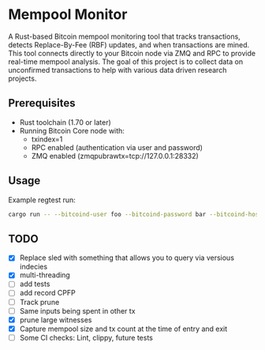 # Mempool Monitor

A Rust-based Bitcoin mempool monitoring tool that tracks transactions, detects Replace-By-Fee (RBF) updates, and when transactions are mined. This tool connects directly to your Bitcoin node via ZMQ and RPC to provide real-time mempool analysis.
The goal of this project is to collect data on unconfirmed transactions to help with various data driven research projects.

## Prerequisites

- Rust toolchain (1.70 or later)
- Running Bitcoin Core node with:
  - txindex=1
  - RPC enabled (authentication via user and password)
  - ZMQ enabled (zmqpubrawtx=tcp://127.0.0.1:28332)

## Usage

Example regtest run:

```bash
cargo run -- --bitcoind-user foo --bitcoind-password bar --bitcoind-host "127.0.0.1" --bitcoind-rpc-port 18443 --bitcoind-zmq-port 28373
```

## TODO

- [X] Replace sled with something that allows you to query via versious indecies
- [X] multi-threading
- [ ] add tests
- [ ] add record CPFP
- [ ] Track prune
- [ ] Same inputs being spent in other tx
- [X] prune large witnesses
- [X] Capture mempool size and tx count at the time of entry and exit
- [ ] Some CI checks: Lint, clippy, future tests

